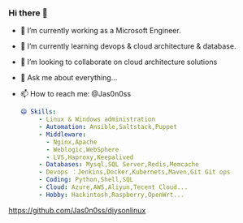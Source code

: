 ### Hi there 👋

- 🔭 I’m currently working as a Microsoft Engineer.
- 🌱 I’m currently learning devops & cloud architecture & database.
- 👯 I’m looking to collaborate on cloud architecture solutions 
- 💬 Ask me about everything...
- 📫 How to reach me: @Jas0n0ss

  ```yaml
  😄 Skills: 
       - Linux & Windows administration
       - Automation: Ansible,Saltstack,Puppet
       - Middleware:
         - Nginx,Apache 
         - Weblogic,WebSphere
         - LVS,Haproxy,Keepalived
       - Databases: Mysql,SQL Server,Redis,Memcache
       - Devops ：Jenkins,Docker,Kubernets,Maven,Git Git ops
       - Coding: Python,Shell,SQL
       - Cloud: Azure,AWS,Aliyun,Tecent Cloud...
       - Hobby: Hackintosh,Raspberry,OpenWrt...
  ```
https://github.com/Jas0n0ss/diysonlinux
